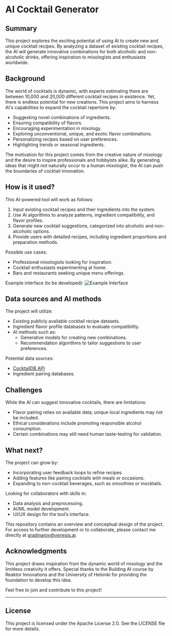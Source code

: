 # AI Cocktail Generator



## Summary

This project explores the exciting potential of using AI to create new and unique cocktail recipes. By analyzing a dataset of existing cocktail recipes, the AI will generate innovative combinations for both alcoholic and non-alcoholic drinks, offering inspiration to mixologists and enthusiasts worldwide.

## Background

The world of cocktails is dynamic, with experts estimating there are between 10,000 and 20,000 different cocktail recipes in existence. Yet, there is endless potential for new creations. This project aims to harness AI's capabilities to expand the cocktail repertoire by:

* Suggesting novel combinations of ingredients.
* Ensuring compatibility of flavors.
* Encouraging experimentation in mixology.
* Exploring unconventional, unique, and exotic flavor combinations.
* Personalizing recipes based on user preferences.
* Highlighting trends or seasonal ingredients.

The motivation for this project comes from the creative nature of mixology and the desire to inspire professionals and hobbyists alike. By generating ideas that might not naturally occur to a human mixologist, the AI can push the boundaries of cocktail innovation.

## How is it used?

This AI-powered tool will work as follows:

1. Input existing cocktail recipes and their ingredients into the system.
2. Use AI algorithms to analyze patterns, ingredient compatibility, and flavor profiles.
3. Generate new cocktail suggestions, categorized into alcoholic and non-alcoholic options.
4. Provide users with detailed recipes, including ingredient proportions and preparation methods.

Possible use cases:
* Professional mixologists looking for inspiration.
* Cocktail enthusiasts experimenting at home.
* Bars and restaurants seeking unique menu offerings.

Example interface (to be developed):
![Example Interface](https://upload.wikimedia.org/wikipedia/commons/5/5e/Sleeping_cat_on_her_back.jpg)

## Data sources and AI methods

The project will utilize:

* Existing publicly available cocktail recipe datasets.
* Ingredient flavor profile databases to evaluate compatibility.
* AI methods such as:
  - Generative models for creating new combinations.
  - Recommendation algorithms to tailor suggestions to user preferences.

Potential data sources:
- [CocktailDB API](https://www.thecocktaildb.com/api.php)
- Ingredient pairing databases.

## Challenges

While the AI can suggest innovative cocktails, there are limitations:

* Flavor pairing relies on available data; unique local ingredients may not be included.
* Ethical considerations include promoting responsible alcohol consumption.
* Certain combinations may still need human taste-testing for validation.

## What next?

The project can grow by:

* Incorporating user feedback loops to refine recipes.
* Adding features like pairing cocktails with meals or occasions.
* Expanding to non-cocktail beverages, such as smoothies or mocktails.

Looking for collaborators with skills in:
- Data analysis and preprocessing.
- AI/ML model development.
- UI/UX design for the tool’s interface.

This repository contains an overview and conceptual design of the project. For access to further development or to collaborate, please contact me directly at gradinarov@venesis.ai.

## Acknowledgments

This project draws inspiration from the dynamic world of mixology and the limitless creativity it offers. Special thanks to the Building AI course by Reaktor Innovations and the University of Helsinki for providing the foundation to develop this idea.

Feel free to join and contribute to this project!

---

## License

This project is licensed under the Apache License 2.0. See the LICENSE file for more details.

